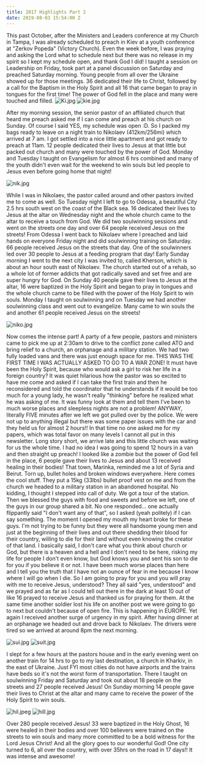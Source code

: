 ```yaml
---
title: 2017 Highlights Part 2
date: 2019-08-03 15:54:00 Z
---
```


This past October, after the Ministers and Leaders conference at my Church in Tampa, I was already scheduled to preach in Kiev at a youth conference at "Zerkov Popeda" (Victory Church). Even the week before, I was praying and asking the Lord what to schedule next but there was no release in my spirit so I kept my schedule open, and thank God I did!
I taught a session on Leadership on Friday, took part at a panel discussion on Saturday and preached Saturday morning.
Young people from all over the Ukraine showed up for those meetings.
36 dedicated their life to Christ, followed by a call for the Baptism in the Holy Spirit and all 16 that came began to pray in tongues for the first time! The power of God fell in the place and many were touched and filled. 
![Ki.jpg](/uploads/Ki.jpg)
![kie.jpg](/uploads/kie.jpg)

After my morning session, the senior pastor of an affiliated church that heard me preach asked me if I can come and preach at his church on Sunday. Of course I said YES, my schedule was open :D.
So I packed my bags ready to leave on a night train to Nikolaev (412km/256mi) which arrived at 7 am. I got settled into a nice little apartment and got ready to preach at 11am. 12 people dedicated their lives to Jesus at that little but packed out church and many were touched by the power of God. Monday and Tuesday I taught on Evangelism for almost 6 hrs combined and many of the youth didn't even wait for the weekend to win souls but led people to Jesus even before going home that night!

![nik.jpg](/uploads/nik.jpg)

While I was in Nikolaev, the pastor called around and other pastors invited me to come as well. So Tuesday night I left to go to Odessa, a beautiful City 2.5 hrs south west on the coast of the Black sea. 16 dedicated their lives to Jesus at the altar on Wednesday night and the whole church came to the altar to receive a touch from God. We did two soulwinning sessions and went on the streets one day and over 64 people received Jesus on the streets!
From Odessa I went back to Nikolaev where I preached and laid hands on everyone Friday night and did soulwinning training on Saturday. 66 people received Jesus on the streets that day. One of the soulwinners led over 30 people to Jesus at a feeding program that day!
Early Sunday morning I went to the next city I was invited to, called Kherson, which is about an hour south east of Nikolaev. The church started out of a rehab, so a whole lot of former addicts that got radically saved and set free and are super hungry for God. On Sunday 40 people gave their lives to Jesus at the altar, 16 were baptized in the Holy Spirit and began to pray in tongues and the whole church came to be filled with the power of the Holy Spirit to win souls. Monday I taught on soulwinning and on Tuesday we had another soulwinning class and went out to evangelize. Many came to win souls the and another 61 people received Jesus on the streets! 

![niko.jpg](/uploads/niko.jpg)

Now comes the intense part! A party of a few people, pastors and ministers came to pick me up at 2:30am to drive to the conflict zone called ATO and bring relief to a church, an orphanage and a military station. We had two fully loaded vans and there was just enough space for me.
THIS WAS THE FIRST TIME I WAS ACTUALLY ASKED TO GO TO A WAR ZONE!
It must have been the Holy Spirit, because who would ask a girl to risk her life in a foreign country?
It was quiet hilarious how the pastor was so excited to have me come and asked if I can take the first train and then he reconsidered and told the coordinator that he understands if it would be too much for a young lady, he wasn't really "thinking" before he realized what he was asking of me. It was funny look at them and tell them I've been to much worse places and sleepless nights are not a problem!
ANYWAY, literally FIVE minutes after we left we got pulled over by the police. We were not up to anything illegal but there was some paper issues with the car and they held us for almost 2 hours!! In that time no one asked me for my papers, which was total favor on many levels I cannot all put in this newsletter.
Long story short, we arrive late and this little church was waiting for us the whole time. I had no idea I was going to spend 12 hours in a van and then straight up preach! I looked like a zombie but the power of God fell in the place, 6 people gave their lives to Jesus and about 13 received healing in their bodies! That town, Marinka, reminded me a lot of Syria and Beirut. Torn up, bullet holes and broken windows everywhere.
Here comes the cool stuff.
They put a 15kg (33lbs) bullet proof vest on me and from the church we headed to a military station in an abandoned hospital. No kidding, I thought I stepped into call of duty. We got a tour of the station. Then we blessed the guys with food and sweets and before we left, one of the guys in our group shared a bit. No one responded... one actually flippantly said "I don't want any of that",  so I asked (yeah politely) if I can say something.
The moment I opened my mouth my heart broke for these guys. I'm not trying to be funny but they were all handsome young men and just at the beginning of their lives and out there shedding their blood for their country, willing to die for their land without even knowing the creator of that land.
I basically said, I don't care what you think about church or God, but there is a heaven and a hell and I don't need to be here, risking my life for people I don't even know, but God knows you and sent his son to die for you if you believe it or not. I have been much worse places than here and I tell you the truth that I have not an ounce of fear in me because I know where I will go when I die. So I am going to pray for you and you will pray with me to receive Jesus, understood? They all said "yes, understood" and we prayed and as far as I could tell out there in the dark at least 10 out of like 16 prayed to receive Jesus and thanked us for praying for them.
At the same time another soldier lost his life on another post we were going to go to next but couldn't because of open fire.
This is happening in EUROPE. Yet again I received another surge of urgency in my spirit.
After having dinner at an orphanage we headed out and drove back to Nikolaev. The drivers were tired so we arrived at around 8pm the next morning.

![sui.jpg](/uploads/sui.jpg)
![suit.jpg](/uploads/suit.jpg)

I slept for a few hours at the pastors house and in the early evening went on another train for 14 hrs to go to my last destination, a church in Kharkiv, in the east of Ukraine. Just FYI most cities do not have airports and the trains have beds so it's not the worst form of transportation.
There I taught on soulwinning Friday and Saturday and took out about 18 people on the streets and 27 people received Jesus! On Sunday morning 14 people gave their lives to Christ at the altar and many came to receive the power of the Holy Spirit to win souls.

![hil.jpeg](/uploads/hil.jpeg)
![hill.jpg](/uploads/hill.jpg)

Over 280 people received Jesus! 33 were baptized in the Holy Ghost, 16 were healed in their bodies and over 100 believers were trained on the streets to win souls and many more committed to be a bold witness for the Lord Jesus Christ! And all the glory goes to our wonderful God!
One city turned to 6, all over the country, with over 35hrs on the road in 17 days!! It was intense and awesome!